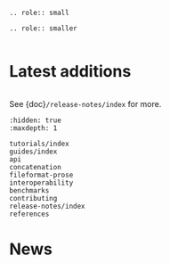 ```{eval-rst}
.. role:: small
```

```{eval-rst}
.. role:: smaller
```

```{include} ../README.md
```

# Latest additions

```{include} release-notes/release-latest.md
```

See {doc}`/release-notes/index` for more.

```{toctree}
:hidden: true
:maxdepth: 1

tutorials/index
guides/index
api
concatenation
fileformat-prose
interoperability
benchmarks
contributing
release-notes/index
references
```

# News

```{include} news.md
```
